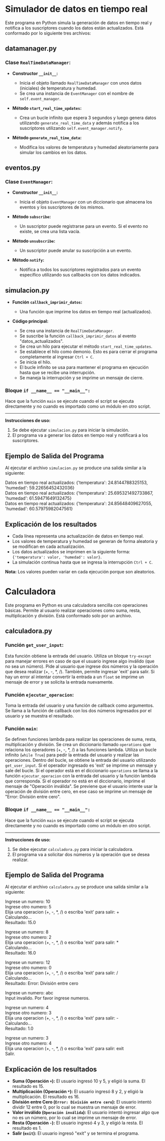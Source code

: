 # Simulador de datos en tiempo real

Este programa en Python simula la generación de datos en tiempo real y notifica a los suscriptores cuando los datos están actualizados. Está conformado por lo siguiente tres archivos:

## datamanager.py

### Clase `RealTimeDataManager`:

- **Constructor `__init__`:**
  - Inicia el objeto llamado `RealTimeDataManager` con unos datos (iniciales) de temperatura y humedad.
  - Se crea una instancia de `EventManager` con el nombre de `self.event_manager`.

- **Método `start_real_time_updates`:**
  - Crea un bucle infinito que espera 3 segundos y luego genera datos utilizando `generate_real_time_data` y además notifica a los suscriptores utilizando `self.event_manager.notify`.

- **Método `generate_real_time_data`:**
  - Modifica los valores de temperatura y humedad aleatoriamente para simular los cambios en los datos.

## eventos.py

### Clase `EventManager`:

- **Constructor `__init__`:**
  - Inicia el objeto `EventManager` con un diccionario que almacena los eventos y los suscriptores de los mismos.

- **Método `subscribe`:**
  - Un suscriptor puede registrarse para un evento. Si el evento no existe, se crea una lista vacía.

- **Método `unsubscribe`:**
  - Un suscriptor puede anular su suscripción a un evento.

- **Método `notify`:**
  - Notifica a todos los suscriptores registrados para un evento específico utilizando sus callbacks con los datos indicados.

## simulacion.py

- **Función `callback_imprimir_datos`:**
  - Una función que imprime los datos en tiempo real (actualizados).

- **Código principal:**
  - Se crea una instancia de `RealTimeDataManager`.
  - Se suscribe la función `callback_imprimir_datos` al evento "datos_actualizados".
  - Se crea un hilo para ejecutar el método `start_real_time_updates`.
  - Se establece el hilo como demonio. Esto es para cerrar el programa completamente al ingresar `Ctrl + C`.
  - Se inicia el hilo.
  - El bucle infinito se usa para mantener el programa en ejecución hasta que se recibe una interrupción.
  - Se maneja la interrupción y se imprime un mensaje de cierre.

### Bloque `if __name__ == "__main__":`

Hace que la función `main` se ejecute cuando el script se ejecuta directamente y no cuando es importado como un módulo en otro script.

---

**Instrucciones de uso:**

1. Se debe ejecutar `simulacion.py` para iniciar la simulación.
2. El programa va a generar los datos en tiempo real y notificará a los suscriptores.

## Ejemplo de Salida del Programa

Al ejecutar el archivo `simulacion.py` se produce una salida similar a la siguiente:

Datos en tiempo real actualizados: {'temperatura': 24.8144788325153, 'humedad': 59.22656452432036}  
Datos en tiempo real actualizados: {'temperatura': 25.695321492733867, 'humedad': 61.59471649132475}  
Datos en tiempo real actualizados: {'temperatura': 24.85648409627055, 'humedad': 60.57975982047561}  


## Explicación de los resultados

- Cada línea representa una actualización de datos en tiempo real.
- Los valores de temperatura y humedad se generan de forma aleatoria y se modifican en cada actualización.
- Los datos actualizados se imprimen en la siguiente forma: `{'temperatura': valor, 'humedad': valor}`.
- La simulación continua hasta que se ingresa la interrupción `Ctrl + C`.

**Nota:** Los valores pueden variar en cada ejecución porque son aleatorios.

# Calculadora

Este programa en Python es una calculadora sencilla con operaciones básicas. Permite al usuario realizar operaciones como suma, resta, multiplicación y división. Está conformado solo por un archivo.

## calculadora.py

### Función `get_user_input`:

Esta función obtiene la entrada del usuario. Utiliza un bloque `try-except` para manejar errores en caso de que el usuario ingrese algo inválido (que no sea un número). Pide al usuario que ingrese dos números y la operación que desea realizar (+, -, *, /). También, permite ingresar 'exit' para salir. Si hay un error al intentar convertir la entrada a un `float` se imprime un mensaje de error y se solicita la entrada nuevamente.

### Función `ejecutar_operacion`:

Toma la entrada del usuario y una función de callback como argumentos. Se llama a la función de callback con los dos números ingresados por el usuario y se muestra el resultado.

### Función `main`:

Se definen funciones lambda para realizar las operaciones de suma, resta, multiplicación y división. Se crea un diccionario llamado `operations` que relaciona los operadores (+, -, *, /) a las funciones lambda. Utiliza un bucle infinito (`while True`) para pedir la entrada del usuario y realizar las operaciones. Dentro del bucle, se obtiene la entrada del usuario utilizando `get_user_input`. Si el operador ingresado es 'exit' se imprime un mensaje y sale del bucle. Si el operador está en el diccionario `operations` se llama a la función `ejecutar_operacion` con la entrada del usuario y la función lambda que corresponda. Si el operador no está en el diccionario, imprime el mensaje de "Operación inválida". Se previene que el usuario intente usar la operación de división entre cero, en ese caso se imprime un mensaje de "Error: División entre cero".

### Bloque `if __name__ == "__main__":`

Hace que la función `main` se ejecute cuando el script se ejecuta directamente y no cuando es importado como un módulo en otro script.

---

**Instrucciones de uso:**

1. Se debe ejecutar `calculadora.py` para iniciar la calculadora.
2. El programa va a solicitar dos números y la operación que se desea realizar.

## Ejemplo de Salida del Programa

Al ejecutar el archivo `calculadora.py` se produce una salida similar a la siguiente:

Ingrese un numero: 10  
Ingrese otro numero: 5  
Elija una operacion (+, -, *, /) o escriba 'exit' para salir: +  
Calculando...  
Resultado: 15.0  

Ingrese un numero: 8  
Ingrese otro numero: 2  
Elija una operacion (+, -, *, /) o escriba 'exit' para salir: *  
Calculando...  
Resultado: 16.0  

Ingrese un numero: 12  
Ingrese otro numero: 0  
Elija una operacion (+, -, *, /) o escriba 'exit' para salir: /  
Calculando...  
Resultado: Error: División entre cero  

Ingrese un numero: abc  
Input invalido. Por favor ingrese numeros.  

Ingrese un numero: 4  
Ingrese otro numero: 3  
Elija una operacion (+, -, *, /) o escriba 'exit' para salir: -  
Calculando...  
Resultado: 1.0  

Ingrese un numero: 3  
Ingrese otro numero: 4  
Elija una operacion (+, -, *, /) o escriba 'exit' para salir: exit  
Salir.  

## Explicación de los resultados

- **Suma (Operación `+`):** El usuario ingresó 10 y 5, y eligió la suma. El resultado es 15.
- **Multiplicación (Operación `*`):** El usuario ingresó 8 y 2, y eligió la multiplicación. El resultado es 16.
- **División entre Cero (`Error: División entre cero`):** El usuario intentó dividir 12 entre 0, por lo cual se muestra un mensaje de error.
- **Valor inválido (`Operación inválida`):** El usuario intentó ingresar algo que no es un número, por lo cual se imprime un mensaje de error.
- **Resta (Operación `-`):** El usuario ingresó 4 y 3, y eligió la resta. El resultado es 1.
- **Salir (`exit`):** El usuario ingresó "exit" y se termina el programa.
